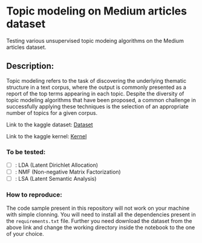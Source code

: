 # Topic modeling on Medium articles dataset
Testing various unsupervised topic modeing algorithms on the Medium articles dataset.
## Description: 
Topic modeling refers to the task of discovering the underlying thematic structure in a text corpus, where the output is commonly presented as a report of the top terms appearing in each topic. Despite the diversity of topic modeling algorithms that have been proposed, a common challenge in successfully applying these techniques is the selection of an appropriate number of topics for a given corpus.

Link to the kaggle dataset: [Dataset](https://www.kaggle.com/aiswaryaramachandran/medium-articles-with-content)

Link to the kaggle kernel: [Kernel]()

### To be tested:
- [ ] : LDA (Latent Dirichlet Allocation)
- [ ] : NMF (Non-negative Matrix Factorization)
- [ ] : LSA (Latent Semantic Analysis)

### How to reproduce: 
The code sample present in this repository will not work on your machine with simple clonning. You will need to install all the dependencies present in the `requirements.txt` file. Further you need download the dataset from the above link and change the working directory inside the notebook to the one of your choice.
